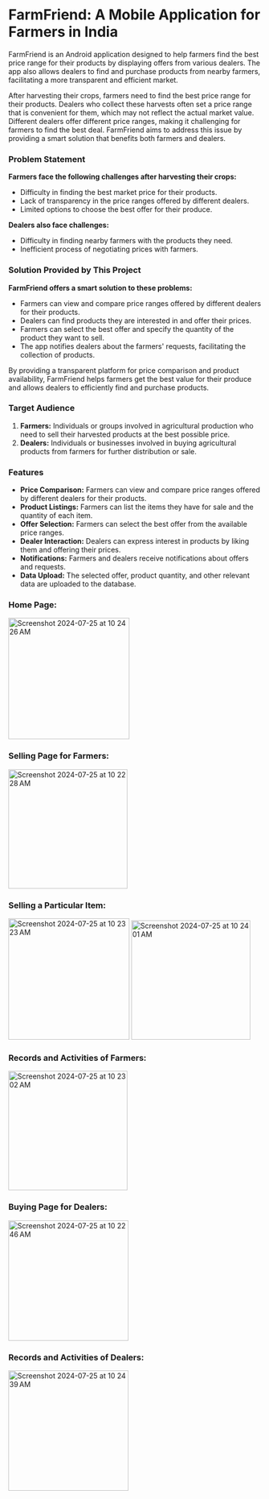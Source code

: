 # FarmFriend: A Mobile Application for Farmers in India
FarmFriend is an Android application designed to help farmers find the best price range for their products by displaying offers from various dealers. The app also allows dealers to find and purchase products from nearby farmers, facilitating a more transparent and efficient market.

After harvesting their crops, farmers need to find the best price range for their products. Dealers who collect these harvests often set a price range that is convenient for them, which may not reflect the actual market value. Different dealers offer different price ranges, making it challenging for farmers to find the best deal. FarmFriend aims to address this issue by providing a smart solution that benefits both farmers and dealers.

### Problem Statement

**Farmers face the following challenges after harvesting their crops:**
- Difficulty in finding the best market price for their products.
- Lack of transparency in the price ranges offered by different dealers.
- Limited options to choose the best offer for their produce.

**Dealers also face challenges:**
- Difficulty in finding nearby farmers with the products they need.
- Inefficient process of negotiating prices with farmers.

### Solution Provided by This Project

**FarmFriend offers a smart solution to these problems:**
- Farmers can view and compare price ranges offered by different dealers for their products.
- Dealers can find products they are interested in and offer their prices.
- Farmers can select the best offer and specify the quantity of the product they want to sell.
- The app notifies dealers about the farmers' requests, facilitating the collection of products.

By providing a transparent platform for price comparison and product availability, FarmFriend helps farmers get the best value for their produce and allows dealers to efficiently find and purchase products.

### Target Audience
1. **Farmers:** Individuals or groups involved in agricultural production who need to sell their harvested products at the best possible price.
2. **Dealers:** Individuals or businesses involved in buying agricultural products from farmers for further distribution or sale.

### Features
- **Price Comparison:** Farmers can view and compare price ranges offered by different dealers for their products.
- **Product Listings:** Farmers can list the items they have for sale and the quantity of each item.
- **Offer Selection:** Farmers can select the best offer from the available price ranges.
- **Dealer Interaction:** Dealers can express interest in products by liking them and offering their prices.
- **Notifications:** Farmers and dealers receive notifications about offers and requests.
- **Data Upload:** The selected offer, product quantity, and other relevant data are uploaded to the database.


### Home Page:

<img width="241" alt="Screenshot 2024-07-25 at 10 24 26 AM" src="https://github.com/user-attachments/assets/5f246d6c-09ad-416a-8efa-52fd7c7c9259">

### Selling Page for Farmers:

<img width="237" alt="Screenshot 2024-07-25 at 10 22 28 AM" src="https://github.com/user-attachments/assets/62e14440-f560-4189-9264-a6d046a7e3b2">

### Selling a Particular Item:

<img width="241" alt="Screenshot 2024-07-25 at 10 23 23 AM" src="https://github.com/user-attachments/assets/685f7585-a846-4153-98dd-9d4b8ab9e7af">       <img width="237" alt="Screenshot 2024-07-25 at 10 24 01 AM" src="https://github.com/user-attachments/assets/e124b76b-2b24-4124-8e5e-5150dbe5dd91">

### Records and Activities of Farmers:

<img width="237" alt="Screenshot 2024-07-25 at 10 23 02 AM" src="https://github.com/user-attachments/assets/06cb6b7e-292b-44b1-9ad3-bdf6730a993b">

### Buying Page for Dealers:

<img width="239" alt="Screenshot 2024-07-25 at 10 22 46 AM" src="https://github.com/user-attachments/assets/0cdf0f3d-5a94-4766-9184-008d30089348">

### Records and Activities of Dealers:

<img width="239" alt="Screenshot 2024-07-25 at 10 24 39 AM" src="https://github.com/user-attachments/assets/93e96bf5-b225-4f0b-a312-127121ad9f5f">
